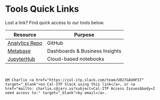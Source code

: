 # Tools Quick Links
Lost a link? Find quick access to our tools below.

| Resource | Purpose |
| -------- | -------- |
| [Analytics Repo](https://github.com/cal-itp/data-analyses) | GitHub |
| [Metabase](https://dashboards.calitp.org/) | Dashboards & Business Insights |
| [JupyterHub](https://hubtest.k8s.calitp.jarv.us/) | Cloud-based notebooks |

&nbsp;
```{admonition} Still need access to a tool on this page?
DM Charlie <a href="https://cal-itp.slack.com/team/U027GAVHFST" target="_blank">on Cal-ITP Slack using this link</a>, or <a href="mailto: charlie.c@jarv.us?subject=Cal-ITP Access Issues&body=I need access to:" target="_blank">by email</a>.
```

